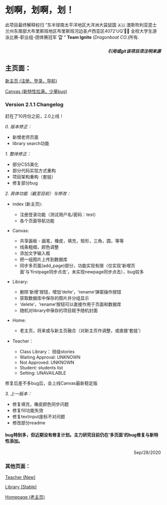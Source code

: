 # 划啊，划啊，划！

此项目最终解释权归 “东半球南太平洋地区大洋洲大袋鼠国 🇦🇺 澳斯吹利亚昆士兰州东南部大布里斯班地区布里斯班河边圣卢西亚区4072‘UQ’🏊🏻‍  全校大学生游泳比赛-职业组-团体赛冠军 🏆️ ” **Team Ignite** (*Dragonboat CO.*)所有.

##### <div align="right">*引用或git该项目须注明来源*</div>

## 主页面：

[新主页 (注册，登录，导航)](https://s4523761-fableous.uqcloud.net/index/index.php)

[Canvas (新特性拉满，少量bug)](https://s4523761-fableous.uqcloud.net/index/Canvas/index.php)

### Version 2.1.1 Changelog

赶在了10月份之前，2.0上线！

<i>0. 版本修正：</i>
- 新增老师页面
- library search功能

<i>1. 整体修正：</i>
- 部分CSS美化
- 部分代码实现方式重构
- 项目架构重构（套娃）
- 修复部分bug

<i>2. 具体功能（截至目前）与修改：</i>

+ index (新主页):
  - 注册登录功能（测试用户名/密码：test）
  - 各个页面导航功能

+ Canvas:
  - 共享画板 - 画笔，橡皮，填充，矩形，三角，圆，等等
  - 线条粗细，颜色调整
  - 添加文字输入框
  - 把一组图片上传到数据库
  - 同步多页面(add_page)部分，功能实现有限（仅实现‘新增页面’与‘firstpage同步点击’，未实现newpage同步点击），bug较多

+ Library:
  - 删除‘新增’按钮，增加‘delte’，‘rename’弹窗操作按钮
  - 获取数据库中保存的图片并分组显示
  - ‘delete’，‘rename’按钮可以直接作用于页面和数据库
  - 随机对library中保存的项目赋予随机封面

+ Home:
  - 老主页，将来或与新主页融合（对新主页作调整，或直接‘套娃’）
  
+ Teacher：
  - Class Library： 班级stories
  - Waiting Approval: UNKNOWN
  - Not Approved: UNKNOWN
  - Student: students list
  - Setting: UNAVAILABLE

修复后差不多bug后，会上线Canvas最新稳定版

<i>3. 上一版本：</i>
- 修复填充，橡皮颜色同步问题
- 修复fill功能失效
- 修复textinput座标不对问题
- 修改部分readme

#### bug特别多，但近期没有修复计划。主力研究目前仍在‘多页面’的bug修复与新特性添加。

<div align="right">Sep/28/2020</div>

### 其他页面：
[Teacher (New)](https://s4523761-fableous.uqcloud.net/index/Canvas/teacher.php)

[Library (Stable)](https://s4523761-fableous.uqcloud.net/index/Canvas/library.php)

[Homepage (老主页)](https://s4523761-fableous.uqcloud.net/index/Canvas/home.html)
